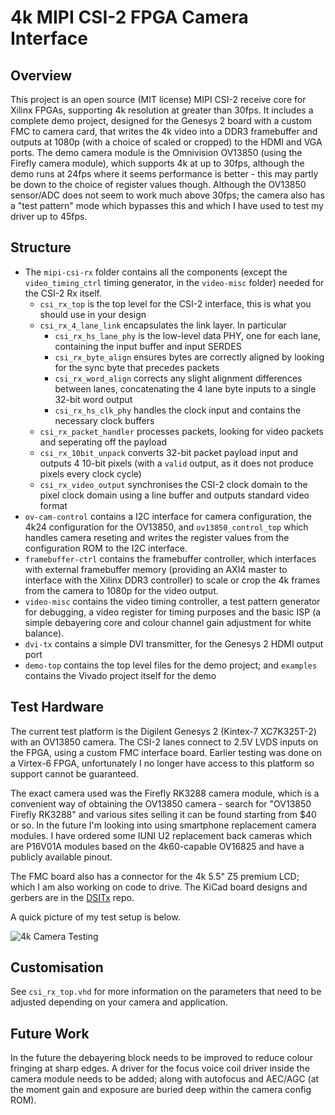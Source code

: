 # 4k MIPI CSI-2 FPGA Camera Interface

## Overview
This project is an open source (MIT license) MIPI CSI-2 receive core for Xilinx FPGAs, supporting 4k resolution at greater than 30fps.
It includes a complete demo project, designed for the Genesys 2 board with a custom FMC to camera card, that writes the 4k video into a DDR3 framebuffer and
outputs at 1080p (with a choice of scaled or cropped) to the HDMI and VGA ports. The demo camera module is the Omnivision OV13850 (using the Firefly camera module),
which supports 4k at up to 30fps, although the demo runs at 24fps where it seems performance is better - this may partly be down to the choice of register values though. Although the OV13850
sensor/ADC does not seem to work much above 30fps; the camera also has a "test pattern" mode which bypasses this and which I have used to test my driver up to 45fps.

## Structure
  - The `mipi-csi-rx` folder contains all the components (except the `video_timing_ctrl` timing generator, in the `video-misc` folder) needed for the CSI-2 Rx itself.
    - `csi_rx_top` is the top level for the CSI-2 interface, this is what you should use in your design
    - `csi_rx_4_lane_link` encapsulates the link layer. In particular
      - `csi_rx_hs_lane_phy` is the low-level data PHY, one for each lane, containing the input buffer and input SERDES
      - `csi_rx_byte_align` ensures bytes are correctly aligned by looking for the sync byte that precedes packets
      - `csi_rx_word_align` corrects any slight alignment differences between lanes, concatenating the 4 lane byte inputs to a single 32-bit word output
      - `csi_rx_hs_clk_phy` handles the clock input and contains the necessary clock buffers
    - `csi_rx_packet_handler` processes packets, looking for video packets and seperating off the payload
    - `csi_rx_10bit_unpack` converts 32-bit packet payload input and outputs 4 10-bit pixels (with a `valid` output, as it does not produce pixels every clock cycle)
    - `csi_rx_video_output` synchronises the CSI-2 clock domain to the pixel clock domain using a line buffer and outputs standard video format
  - `ov-cam-control` contains a I2C interface for camera configuration, the 4k24 configuration for the OV13850, and `ov13850_control_top` which handles camera reseting
  and writes the register values from the configuration ROM to the I2C interface.
  - `framebuffer-ctrl` contains the framebuffer controller, which interfaces with external framebuffer memory (providing an AXI4 master to interface with the Xilinx DDR3 controller) to scale or crop the 4k frames from the camera to 1080p for the video output.
  - `video-misc` contains the video timing controller, a test pattern generator for debugging, a video register for timing purposes and the basic ISP (a simple debayering core and colour channel gain adjustment for white balance).
  - `dvi-tx` contains a simple DVI transmitter, for the Genesys 2 HDMI output port
  - `demo-top` contains the top level files for the demo project; and `examples` contains the Vivado project itself for the demo

## Test Hardware
The current test platform is the Digilent Genesys 2 (Kintex-7 XC7K325T-2) with an OV13850 camera. The CSI-2 lanes connect to 2.5V LVDS inputs on the FPGA, using
a custom FMC interface board. Earlier testing was done on a Virtex-6 FPGA, unfortunately I no longer have access to this platform so support cannot be guaranteed.

The exact camera used was the Firefly RK3288 camera module, which is a convenient way of obtaining the OV13850 camera - search for "OV13850 Firefly RK3288" and various sites selling it can be
found starting from $40 or so. In the future I'm looking into using smartphone replacement camera modules. I have ordered some IUNI U2 replacement back cameras which are P16V01A modules based
on the 4k60-capable OV16825 and have a publicly available pinout.

The FMC board also has a connector for the 4k 5.5" Z5 premium LCD; which I am also working on code to drive. The KiCad board designs and gerbers are in the [DSITx](https://github.com/daveshah1/DSITx/tree/master/hardware/fmc-v1.2) repo.

A quick picture of my test setup is below.

![4k Camera Testing](http://ds0.me/csi_rx/csi_testing.jpg)

## Customisation
See `csi_rx_top.vhd` for more information on the parameters that need to be adjusted depending on your camera and application.

## Future Work
In the future the debayering block needs to be improved to reduce colour fringing at sharp edges. A driver for the focus voice coil driver inside the camera module
needs to be added; along with autofocus and AEC/AGC (at the moment gain and exposure are buried deep within the camera config ROM).
